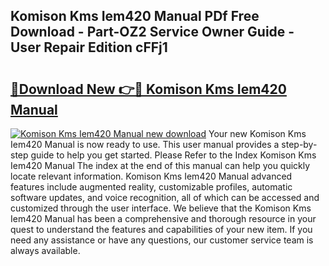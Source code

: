 ## Komison Kms Iem420 Manual PDf Free Download - Part-OZ2 Service Owner Guide - User Repair Edition cFFj1

# <h2><a href="http://bc44011.oget.top/?id=Komison+Kms+Iem420+Manual">🔗Download New 👉🔴 Komison Kms Iem420 Manual</a></h2>

[![Komison Kms Iem420 Manual new download](https://i.imgur.com/5g1atiW.png)](http://bc44011.oget.top/?id=Komison+Kms+Iem420+Manual)
Your new Komison Kms Iem420 Manual is now ready to use. This user manual provides a step-by-step guide to help you get started. Please Refer to the Index Komison Kms Iem420 Manual The index at the end of this manual can help you quickly locate relevant information. Komison Kms Iem420 Manual advanced features include augmented reality, customizable profiles, automatic software updates, and voice recognition, all of which can be accessed and customized through the user interface. We believe that the Komison Kms Iem420 Manual has been a comprehensive and thorough resource in your quest to understand the features and capabilities of your new item. If you need any assistance or have any questions, our customer service team is always available.
